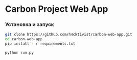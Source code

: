 # Carbon Project Web App

### Установка и запуск

```sh
git clone https://github.com/h4cktivist/carbon-web-app.git
cd carbon-web-app
pip install - r requirements.txt

python run.py
```
